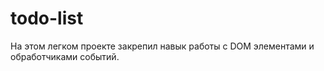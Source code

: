 # todo-list

На этом легком проекте закрепил навык работы с DOM элементами и обработчиками событий.

